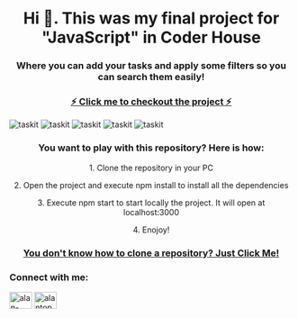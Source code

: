 
<h1 align="center">Hi 👋. This was my final project for "JavaScript" in Coder House</h1>
<h3 align="center">Where you can add your tasks and apply some filters so you can search them easily!</h3>

<a href="https://todo-app-indol-seven.vercel.app/" target="__blank"><h3 align="center">⚡ Click me to checkout the project ⚡</h3></a>

<img alt="taskit" src="https://i.postimg.cc/DwGc7Tm0/task-it5.jpg">
<img alt="taskit" src="https://i.postimg.cc/T12kPHFS/task-it4.jpg">
<img alt="taskit" src="https://i.postimg.cc/8kwKYNrV/task-it1.jpg">
<img alt="taskit" src="https://i.postimg.cc/fyH8Sfhb/task-it2.jpg">
<img alt="taskit" src="https://i.postimg.cc/4dQLsTLV/task-it3.jpg">

<h3 align="center">You want to play with this repository? Here is how: </h3>
<p align="center">1. Clone the repository in your PC </p>
<p align="center">2. Open the project and execute npm install to install all the dependencies </p>
<p align="center">3. Execute npm start to start locally the project. It will open at localhost:3000</p>
<p align="center">4. Enojoy!</p>

<a href="https://www.educative.io/answers/how-to-clone-a-git-repository-using-the-command-line" target="__blank"><h3 align="center">You don't know how to clone a repository? Just Click Me!</h3></a>

<h3 align="left">Connect with me:</h3>
<p align="left">
<a href="https://linkedin.com/in/alan-topczylo" target="__blank"><img align="center" src="https://raw.githubusercontent.com/rahuldkjain/github-profile-readme-generator/master/src/images/icons/Social/linked-in-alt.svg" alt="alan-topczylo" height="30" width="40" /></a>
<a href="https://instagram.com/alantopczylo" target="__blank"><img align="center" src="https://raw.githubusercontent.com/rahuldkjain/github-profile-readme-generator/master/src/images/icons/Social/instagram.svg" alt="alantopczylo" height="30" width="40" /></a>
</p>

